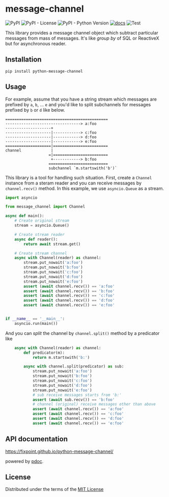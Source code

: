 # message-channel

![PyPI](https://img.shields.io/pypi/v/python-message-channel)
![PyPI - License](https://img.shields.io/pypi/l/python-message-channel)
![PyPI - Python Version](https://img.shields.io/pypi/pyversions/python-message-channel)
[![docs](https://img.shields.io/badge/-docs-lightgrey)](https://fixpoint.github.io/python-message-channel/)
![Test](https://github.com/fixpoint/python-message-channel/workflows/Test/badge.svg)

This library provides a message channel object which subtract particular messages from mass of messages. It's like _group by_ of SQL or ReactiveX but for asynchronous reader.

## Installation

```
pip install python-message-channel
```

## Usage

For example, assume that you have a string stream which messages are prefixed by `a`, `b`, ... `e` and you'd like to split subchannels for messages prefixed by `b` or `d` like below.

```
=============================================
---------------------------------> a:foo
--------------------+
--------------------|------------> c:foo
--------------------|------------> d:foo
--------------------|------------> e:foo
====================|========================
channel             |
                   =|========================
                    +------------> b:foo
                   ==========================
                   subchannel `m.startswith('b')`
```

This library is a tool for handling such situation.
First, create a `Channel` instance from a steram reader and you can receive messages by
`channel.recv()` method.
In this example, we use `asyncio.Queue` as a stream.

```python
import asyncio

from message_channel import Channel

async def main():
    # Create original stream
    stream = asyncio.Queue()

    # Create stream reader
    async def reader():
        return await stream.get()

    # Create stream channel
    async with Channel(reader) as channel:
        stream.put_nowait('a:foo')
        stream.put_nowait('b:foo')
        stream.put_nowait('c:foo')
        stream.put_nowait('d:foo')
        stream.put_nowait('e:foo')
        assert (await channel.recv()) == 'a:foo'
        assert (await channel.recv()) == 'b:foo'
        assert (await channel.recv()) == 'c:foo'
        assert (await channel.recv()) == 'd:foo'
        assert (await channel.recv()) == 'e:foo'


if __name__ == '__main__':
    asyncio.run(main())
```

And you can _split_ the channel by `channel.split()` method by a predicator like

```python
    async with Channel(reader) as channel:
        def predicator(m):
            return m.startswith('b:')

        async with channel.split(predicator) as sub:
            stream.put_nowait('a:foo')
            stream.put_nowait('b:foo')
            stream.put_nowait('c:foo')
            stream.put_nowait('d:foo')
            stream.put_nowait('e:foo')
            # sub receive messages starts from 'b:'
            assert (await sub.recv()) == 'b:foo'
            # channel (original) receive messages other than above
            assert (await channel.recv()) == 'a:foo'
            assert (await channel.recv()) == 'c:foo'
            assert (await channel.recv()) == 'd:foo'
            assert (await channel.recv()) == 'e:foo'
```

## API documentation

https://fixpoint.github.io/python-message-channel/

powered by [pdoc](https://pdoc3.github.io/pdoc/).

## License

Distributed under the terms of the [MIT License](./LICENSE)

